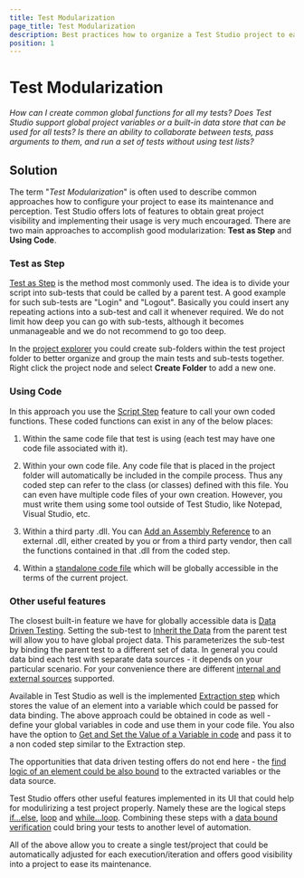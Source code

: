 ```yaml
---
title: Test Modularization
page_title: Test Modularization
description: Best practices how to organize a Test Studio project to ease its maintenance in the future. Reusing tests across the project, using coded steps and custom code, data driven testing, data binding verification and input steps, dynamic data binding using extracted values in runtime. logical steps - if else, loop.
position: 1
---
```

# Test Modularization

*How can I create common global functions for all my tests? Does Test Studio support global project variables or a built-in data store that can be used for all tests? Is there an ability to collaborate between tests, pass arguments to them, and run a set of tests without using test lists?*

## Solution

The term "*Test Modularization*" is often used to describe common approaches how to configure your project to ease its maintenance and perception. Test Studio offers lots of features to obtain great project visibility and implementing their usage is  very much encouraged. There are two main approaches to accomplish good modularization: **Test as Step** and **Using Code**.

### Test as Step

<a href="/features/custom-steps/test-as-step" target="_blank">Test as Step</a> is the method most commonly used.  The idea is to divide your script into sub-tests that could be called by a parent test. A good example for such sub-tests are "Login" and "Logout". Basically you could insert any repeating actions into a sub-test and call it whenever required. We do not limit how deep you can go with sub-tests, although it becomes unmanageable and we do not recommend to go too deep. 
 
In the <a href="/features/project-explorer/overview" target="_blank">project explorer</a> you could create sub-folders within the test project folder to better organize and group the main tests and sub-tests together. Right click the project node and select **Create Folder** to add a new one. 

### Using Code

In this approach you use the <a href="/features/custom-steps/script-step" target="_blank">Script Step</a> feature to call your own coded functions. These coded functions can exist in any of the below places:

1. Within the same code file that test is using (each test may have one code file associated with it).

2. Within your own code file. Any code file that is placed in the project folder will automatically be included in the compile process. Thus any coded step can refer to the class (or classes) defined with this file. You can even have multiple code files of your own creation. However, you must write them using some tool outside of Test Studio, like Notepad, Visual Studio, etc.

3. Within a third party .dll. You can <a href="/advanced-topics/coded-steps/add-assembly-reference" target="_blank">Add an Assembly Reference</a> to an external .dll, either created by you or from a third party vendor, then call the functions contained in that .dll from the coded step.

4. Within a <a href="/features/coded-steps/standalone-code-file" target="_blank">standalone code file</a> which will be globally accessible in the terms of the current project. 

### Other useful features

The closest built-in feature we have for globally accessible data is <a href="/features/data-driven-testing/Overview" target="_blank">Data Driven Testing</a>. Setting the sub-test to <a href="/features/data-driven-testing/multi-level-tests" target="_blank">Inherit the Data</a> from the parent test will allow you to have global project data. This parameterizes the sub-test by binding the parent test to a different set of data. In general you could data bind each test with separate data sources - it depends on your particular scenario. For your convenience there are different <a href="/features/data-driven-testing/add-data-source" target="_blank">internal and external sources</a> supported. 
 
Available in Test Studio as well is the implemented <a href="/features/recorder/verifications/extraction" target="_blank">Extraction step</a> which stores the value of an element into a variable which could be passed for data binding. The above approach could be obtained in code as well - define your global variables in code and use them in your code file. You also have the option to <a href="/advanced-topics/coded-samples/general/extracted-variables-in-code" target="_blank">Get and Set the Value of a Variable in code</a> and pass it to a non coded step similar to the Extraction step. 

The opportunities that data driven testing offers do not end here - the <a href="/features/logical-steps/loop" target="_blank">find logic of an element could be also bound</a> to the extracted variables or the data source. 

Test Studio offers other useful features implemented in its UI that could help for modulirizing a test project properly. Namely these are the logical steps <a href="/features/logical-steps/if-else" target="_blank">if...else</a>, <a href="/features/logical-steps/loop" target="_blank">loop</a> and <a href="/features/logical-steps/while-loop" target="_blank">while...loop</a>. Combining these steps with a <a href="/features/data-driven-testing/attach-columns-verifications" target="_blank">data bound verification</a> could bring your tests to another level of automation. 

All of the above allow you to create a single test/project that could be automatically adjusted for each execution/iteration and offers good visibility into a project to ease its maintenance.
